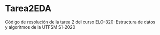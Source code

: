 # Tarea2EDA
Código de resolución de la tarea 2 del curso ELO-320: Estructura de datos y algoritmos de la UTFSM S1-2020
